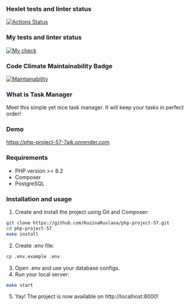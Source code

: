 ### Hexlet tests and linter status
[![Actions Status](https://github.com/KuzinaRuslana/php-project-57/actions/workflows/hexlet-check.yml/badge.svg)](https://github.com/KuzinaRuslana/php-project-57/actions)

### My tests and linter status
[![My check](https://github.com/KuzinaRuslana/php-project-57/actions/workflows/custom-check.yml/badge.svg)](https://github.com/KuzinaRuslana/php-project-57/actions/workflows/custom-check.yml)

### Code Climate Maintainability Badge
[![Maintainability](https://api.codeclimate.com/v1/badges/ad241999f31196ec5e43/maintainability)](https://codeclimate.com/github/KuzinaRuslana/php-project-57/maintainability)

### What is Task Manager
Meet this simple yet nice task manager. It will keep your tasks in perfect order!

### Demo
https://php-project-57-7ajk.onrender.com

### Requirements
+ PHP version >= 8.2
+ Composer
+ PostgreSQL

### Installation and usage
1. Create and install the project using Git and Composer:
```bash
git clone https://github.com/KuzinaRuslana/php-project-57.git
cd php-project-57
make install
```
2. Create .env file:
```bash
cp .env.example .env
```
3. Open .env and use your database configs.
4. Run your local server:
```bash
make start
```
5. Yay! The project is now available on http://localhost:8000!
